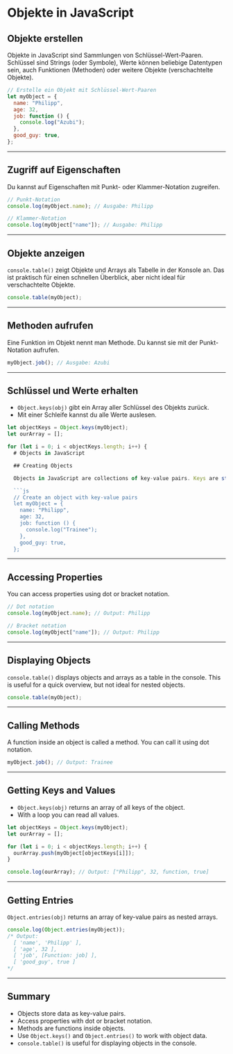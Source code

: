 # Objekte in JavaScript

## Objekte erstellen

Objekte in JavaScript sind Sammlungen von Schlüssel-Wert-Paaren. Schlüssel sind Strings (oder Symbole), Werte können beliebige Datentypen sein, auch Funktionen (Methoden) oder weitere Objekte (verschachtelte Objekte).

```js
// Erstelle ein Objekt mit Schlüssel-Wert-Paaren
let myObject = {
  name: "Philipp",
  age: 32,
  job: function () {
    console.log("Azubi");
  },
  good_guy: true,
};
```

---

## Zugriff auf Eigenschaften

Du kannst auf Eigenschaften mit Punkt- oder Klammer-Notation zugreifen.

```js
// Punkt-Notation
console.log(myObject.name); // Ausgabe: Philipp

// Klammer-Notation
console.log(myObject["name"]); // Ausgabe: Philipp
```

---

## Objekte anzeigen

`console.table()` zeigt Objekte und Arrays als Tabelle in der Konsole an. Das ist praktisch für einen schnellen Überblick, aber nicht ideal für verschachtelte Objekte.

```js
console.table(myObject);
```

---

## Methoden aufrufen

Eine Funktion im Objekt nennt man Methode. Du kannst sie mit der Punkt-Notation aufrufen.

```js
myObject.job(); // Ausgabe: Azubi
```

---

## Schlüssel und Werte erhalten

- `Object.keys(obj)` gibt ein Array aller Schlüssel des Objekts zurück.
- Mit einer Schleife kannst du alle Werte auslesen.

````js
let objectKeys = Object.keys(myObject);
let ourArray = [];

for (let i = 0; i < objectKeys.length; i++) {
  # Objects in JavaScript

  ## Creating Objects

  Objects in JavaScript are collections of key-value pairs. Keys are strings (or symbols), values can be any data type, including functions (methods) or other objects (nested objects).

  ```js
  // Create an object with key-value pairs
  let myObject = {
    name: "Philipp",
    age: 32,
    job: function () {
      console.log("Trainee");
    },
    good_guy: true,
  };
````

---

## Accessing Properties

You can access properties using dot or bracket notation.

```js
// Dot notation
console.log(myObject.name); // Output: Philipp

// Bracket notation
console.log(myObject["name"]); // Output: Philipp
```

---

## Displaying Objects

`console.table()` displays objects and arrays as a table in the console. This is useful for a quick overview, but not ideal for nested objects.

```js
console.table(myObject);
```

---

## Calling Methods

A function inside an object is called a method. You can call it using dot notation.

```js
myObject.job(); // Output: Trainee
```

---

## Getting Keys and Values

- `Object.keys(obj)` returns an array of all keys of the object.
- With a loop you can read all values.

```js
let objectKeys = Object.keys(myObject);
let ourArray = [];

for (let i = 0; i < objectKeys.length; i++) {
  ourArray.push(myObject[objectKeys[i]]);
}

console.log(ourArray); // Output: ["Philipp", 32, function, true]
```

---

## Getting Entries

`Object.entries(obj)` returns an array of key-value pairs as nested arrays.

```js
console.log(Object.entries(myObject));
/* Output:
  [ 'name', 'Philipp' ],
  [ 'age', 32 ],
  [ 'job', [Function: job] ],
  [ 'good_guy', true ]
*/
```

---

## Summary

- Objects store data as key-value pairs.
- Access properties with dot or bracket notation.
- Methods are functions inside objects.
- Use `Object.keys()` and `Object.entries()` to work with object data.
- `console.table()` is useful for displaying objects in the console.
